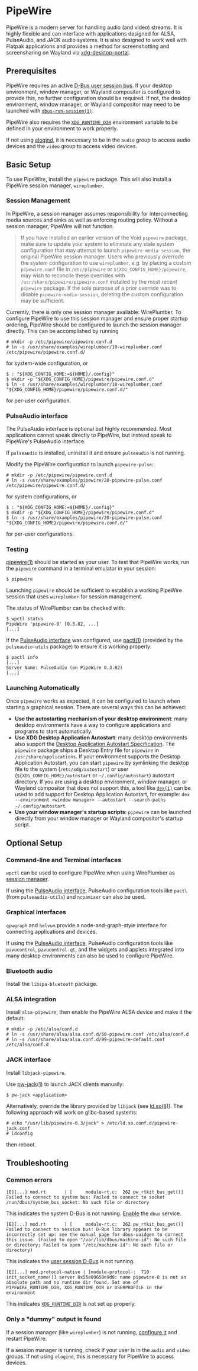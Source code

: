 # PipeWire

PipeWire is a modern server for handling audio (and video) streams. It is highly
flexible and can interface with applications designed for ALSA, PulseAudio, and
JACK audio systems. It is also designed to work well with Flatpak applications
and provides a method for screenshotting and screensharing on Wayland via
[xdg-desktop-portal](../graphical-session/portals.md).

## Prerequisites

PipeWire requires an active [D-Bus user session
bus](../session-management.md#d-bus). If your desktop environment, window
manager, or Wayland compositor is configured to provide this, no further
configuration should be required. If not, the desktop environment, window
manager, or Wayland compositor may need to be launched with
[`dbus-run-session(1)`](https://man.voidlinux.org/dbus-run-session.1).

PipeWire also requires the
[`XDG_RUNTIME_DIR`](../session-management.html#xdg_runtime_dir) environment
variable to be defined in your environment to work properly.

If not using [elogind](../session-management.md), it is necessary to be in the
`audio` group to access audio devices and the `video` group to access video
devices.

## Basic Setup

To use PipeWire, install the `pipewire` package. This will also install a
PipeWire session manager, `wireplumber`.

### Session Management

In PipeWire, a session manager assumes responsibility for interconnecting media
sources and sinks as well as enforcing routing policy. Without a session
manager, PipeWire will not function.

> If you have installed an earlier version of the Void `pipewire` package, make
> sure to update your system to eliminate any stale system configuration that
> may attempt to launch `pipewire-media-session`, the original PipeWire session
> manager. Users who previously overrode the system configuration to use
> `wireplumber`, *e.g.* by placing a custom `pipewire.conf` file in
> `/etc/pipewire` or `${XDG_CONFIG_HOME}/pipewire`, may wish to reconcile these
> overrides with `/usr/share/pipewire/pipewire.conf` installed by the most
> recent `pipewire` package. If the sole purpose of a prior override was to
> disable `pipewire-media-session`, deleting the custom configuration may be
> sufficient.

Currently, there is only one session manager available: WirePlumber. To
configure PipeWire to use this session manager and ensure proper startup
ordering, PipeWire should be configured to launch the session manager directly.
This can be accomplished by running

```
# mkdir -p /etc/pipewire/pipewire.conf.d
# ln -s /usr/share/examples/wireplumber/10-wireplumber.conf /etc/pipewire/pipewire.conf.d/
```

for system-wide configuration, or

```
$ : "${XDG_CONFIG_HOME:=${HOME}/.config}"
$ mkdir -p "${XDG_CONFIG_HOME}/pipewire/pipewire.conf.d"
$ ln -s /usr/share/examples/wireplumber/10-wireplumber.conf "${XDG_CONFIG_HOME}/pipewire/pipewire.conf.d/"
```

for per-user configuration.

### PulseAudio interface

The PulseAudio interface is optional but highly recommended. Most applications
cannot speak directly to PipeWire, but instead speak to PipeWire's PulseAudio
interface.

If `pulseaudio` is installed, uninstall it and ensure `pulseaudio` is not
running.

Modify the PipeWire configuration to launch `pipewire-pulse`:

```
# mkdir -p /etc/pipewire/pipewire.conf.d
# ln -s /usr/share/examples/pipewire/20-pipewire-pulse.conf /etc/pipewire/pipewire.conf.d/
```

for system configurations, or

```
$ : "${XDG_CONFIG_HOME:=${HOME}/.config}"
$ mkdir -p "${XDG_CONFIG_HOME}/pipewire/pipewire.conf.d"
$ ln -s /usr/share/examples/pipewire/20-pipewire-pulse.conf "${XDG_CONFIG_HOME}/pipewire/pipewire.conf.d/"
```

for per-user configurations.

### Testing

[pipewire(1)](https://man.voidlinux.org/pipewire.1) should be started as your
user. To test that PipeWire works, run the `pipewire` command in a terminal
emulator in your session:

```
$ pipewire
```

Launching `pipewire` should be sufficient to establish a working PipeWire
session that uses `wireplumber` for session management.

The status of WirePlumber can be checked with:

```
$ wpctl status
PipeWire 'pipewire-0' [0.3.82, ...]
[...]
```

If the [PulseAudio interface](#pulseaudio-interface) was configured, use
[pactl(1)](https://man.voidlinux.org/pactl.1) (provided by the
`pulseaudio-utils` package) to ensure it is working properly:

```
$ pactl info
[...]
Server Name: PulseAudio (on PipeWire 0.3.82)
[...]
```

### Launching Automatically

Once `pipewire` works as expected, it can be configured to launch when starting
a graphical session. There are several ways this can be achieved:

- **Use the autostarting mechanism of your desktop environment**: many desktop
   environments have a way to configure applications and programs to start
   automatically.
- **Use XDG Desktop Application Autostart**: many desktop environments also
   support the [Desktop Application Autostart
   Specification](https://specifications.freedesktop.org/autostart-spec/autostart-spec-latest.html).
   The `pipewire` package ships a Desktop Entry file for `pipewire` in
   `/usr/share/applications`. If your environment supports the Desktop
   Application Autostart, you can start `pipewire` by symlinking the desktop
   file to the system (`/etc/xdg/autostart`) or user
   (`${XDG_CONFIG_HOME}/autostart` or `~/.config/autostart`) autostart
   directory. If you are using a desktop environment, window manager, or Wayland
   compositor that does not support this, a tool like
   [`dex(1)`](https://man.voidlinux.org/dex.1) can be used to add support for
   Desktop Application Autostart, for example: `dex --environment <window
   manager> --autostart --search-paths ~/.config/autostart`.
- **Use your window manager's startup scripts**: `pipewire` can be launched
   directly from your window manager or Wayland compositor's startup script.

## Optional Setup

### Command-line and Terminal interfaces

`wpctl` can be used to configure PipeWire when using WirePlumber as [session
manager](#session-management).

If using the [PulseAudio interface](#pulseaudio-interface), PulseAudio
configuration tools like `pactl` (from `pulseaudio-utils`) and `ncpamixer` can
also be used.

### Graphical interfaces

`qpwgraph` and `helvum` provide a node-and-graph-style interface for connecting
applications and devices.

If using the [PulseAudio interface](#pulseaudio-interface), PulseAudio
configuration tools like `pavucontrol`, `pavucontrol-qt`, and the widgets and
applets integrated into many desktop environments can also be used to configure
PipeWire.

### Bluetooth audio

Install the `libspa-bluetooth` package.

### ALSA integration

Install `alsa-pipewire`, then enable the PipeWire ALSA device and make it the
default:

```
# mkdir -p /etc/alsa/conf.d
# ln -s /usr/share/alsa/alsa.conf.d/50-pipewire.conf /etc/alsa/conf.d
# ln -s /usr/share/alsa/alsa.conf.d/99-pipewire-default.conf /etc/alsa/conf.d
```

### JACK interface

Install `libjack-pipewire`.

Use [pw-jack(1)](https://man.voidlinux.org/pw-jack.1) to launch JACK clients
manually:

```
$ pw-jack <application>
```

Alternatively, override the library provided by `libjack` (see
[ld.so(8)](https://man.voidlinux.org/ld.so.8)). The following approach will work
on glibc-based systems:

```
# echo "/usr/lib/pipewire-0.3/jack" > /etc/ld.so.conf.d/pipewire-jack.conf
# ldconfig
```

then reboot.

## Troubleshooting

### Common errors

```
[E][...] mod.rt       | [     module-rt.c:  262 pw_rtkit_bus_get()] Failed to connect to system bus: Failed to connect to socket /run/dbus/system_bus_socket: No such file or directory
```

This indicates the system D-Bus is not running.
[Enable](../services/index.md#enabling-services) the `dbus` service.

```
[E][...] mod.rt       | [     module-rt.c:  262 pw_rtkit_bus_get()] Failed to connect to session bus: D-Bus library appears to be incorrectly set up: see the manual page for dbus-uuidgen to correct this issue. (Failed to open "/var/lib/dbus/machine-id": No such file or directory; Failed to open "/etc/machine-id": No such file or directory)
```

This indicates the [user session D-Bus](../session-management.md#d-bus) is not
running.

```
[E][...] mod.protocol-native | [module-protocol-:  710 init_socket_name()] server 0x55e09658e9d0: name pipewire-0 is not an absolute path and no runtime dir found. Set one of PIPEWIRE_RUNTIME_DIR, XDG_RUNTIME_DIR or USERPROFILE in the environment
```

This indicates [`XDG_RUNTIME_DIR`](../session-management.html#xdg_runtime_dir)
is not set up properly.

### Only a "dummy" output is found

If a session manager (like `wireplumber`) is not running, [configure
it](#session-management) and restart PipeWire.

If a session manager is running, check if your user is in the `audio` and
`video` groups. If not using `elogind`, this is necessary for PipeWire to access
devices.
